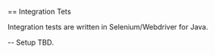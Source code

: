 == Integration Tets

Integration tests are written in Selenium/Webdriver for Java.


-- Setup
TBD.




